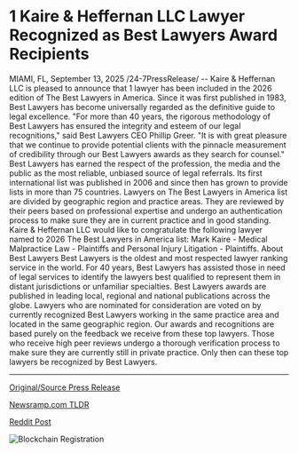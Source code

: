 # 1 Kaire &amp; Heffernan LLC Lawyer Recognized as Best Lawyers Award Recipients

MIAMI, FL, September 13, 2025 /24-7PressRelease/ -- Kaire & Heffernan LLC is pleased to announce that 1 lawyer has been included in the 2026 edition of The Best Lawyers in America. Since it was first published in 1983, Best Lawyers has become universally regarded as the definitive guide to legal excellence.  "For more than 40 years, the rigorous methodology of Best Lawyers has ensured the integrity and esteem of our legal recognitions," said Best Lawyers CEO Phillip Greer. "It is with great pleasure that we continue to provide potential clients with the pinnacle measurement of credibility through our Best Lawyers awards as they search for counsel."  Best Lawyers has earned the respect of the profession, the media and the public as the most reliable, unbiased source of legal referrals. Its first international list was published in 2006 and since then has grown to provide lists in more than 75 countries.  Lawyers on The Best Lawyers in America list are divided by geographic region and practice areas. They are reviewed by their peers based on professional expertise and undergo an authentication process to make sure they are in current practice and in good standing.  Kaire & Heffernan LLC would like to congratulate the following lawyer named to 2026 The Best Lawyers in America list:  Mark Kaire - Medical Malpractice Law - Plaintiffs and Personal Injury Litigation - Plaintiffs.  About Best Lawyers Best Lawyers is the oldest and most respected lawyer ranking service in the world. For 40 years, Best Lawyers has assisted those in need of legal services to identify the lawyers best qualified to represent them in distant jurisdictions or unfamiliar specialties. Best Lawyers awards are published in leading local, regional and national publications across the globe.  Lawyers who are nominated for consideration are voted on by currently recognized Best Lawyers working in the same practice area and located in the same geographic region. Our awards and recognitions are based purely on the feedback we receive from these top lawyers. Those who receive high peer reviews undergo a thorough verification process to make sure they are currently still in private practice. Only then can these top lawyers be recognized by Best Lawyers. 

---

[Original/Source Press Release](https://www.24-7pressrelease.com/press-release/526756/1-kaire-heffernan-llc-lawyer-recognized-as-best-lawyers-award-recipients)
                    

[Newsramp.com TLDR](https://newsramp.com/curated-news/miami-attorney-mark-kaire-named-to-prestigious-2026-best-lawyers-list/3c9c61f83269f1f438d68d5e1e7a14ea) 

 



[Reddit Post](https://www.reddit.com/r/AwardsAndRecognition/comments/1nfr63r/miami_attorney_mark_kaire_named_to_prestigious/) 



![Blockchain Registration](https://cdn.newsramp.app/24-7PressRelease/qrcode/259/13/calm0BgT.webp)